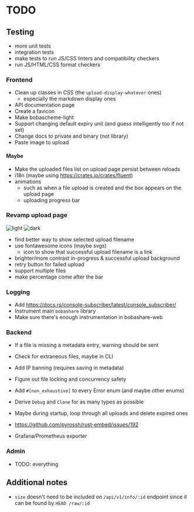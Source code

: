 # TODO

## Testing

- more unit tests
- integration tests
- make tests to run JS/CSS linters and compatibility checkers
- run JS/HTML/CSS format checkers

### Frontend

- Clean up classes in CSS (the `upload-display-whatever` ones)
  - especially the markdown display ones
- API documentation page
- Create a favicon
- Make bobascheme-light
- Support changing default expiry unit (and guess intelligently too if not set)
- Change docs to private and binary (not library)
- Paste image to upload

#### Maybe

- Make the uploaded files list on upload page persist between reloads
- i18n (maybe using https://crates.io/crates/fluent)
- animations
  - such as when a file upload is created and the box appears on the upload page
  - uploading progress bar

### Revamp upload page

![light](https://cdn.discordapp.com/attachments/1018368926494769314/1036779113245057064/Desktop_-_1.png)
![dark](https://cdn.discordapp.com/attachments/1018368926494769314/1036779113597382779/Desktop_-_2.png)

- find better way to show selected upload filename
- use fontawesome icons (maybe svgs)
  - icon to show that successful upload filename is a link
- brighter/more contrast in-progress & successful upload background
- retry button for failed upload
- support multiple files
- make percentage come after the bar

### Logging

- Add https://docs.rs/console-subscriber/latest/console_subscriber/
- Instrument main `bobashare` library
- Make sure there's enough instrumentation in bobashare-web

### Backend

- If a file is missing a metadata entry, warning should be sent
- Check for extraneous files, maybe in CLI
- Add IP banning (requires saving in metadata)
- Figure out file locking and concurrency safety
- Add `#[non_exhaustive]` to every Error enum (and maybe other enums)
- Derive `Debug` and `Clone` for as many types as possible

- Maybe during startup, loop through all uploads and delete expired ones
- https://github.com/pyrossh/rust-embed/issues/192
- Grafana/Prometheus exporter

### Admin

- TODO: everything

## Additional notes

- `size` doesn't need to be included on `/api/v1/info/:id` endpoint since it can be found by `HEAD /raw/:id`
